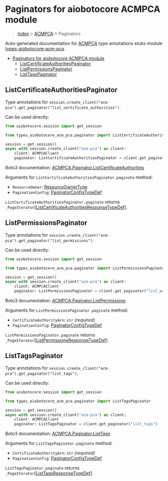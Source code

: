<a id="paginators-for-aiobotocore-acmpca-module"></a>

# Paginators for aiobotocore ACMPCA module

> [Index](..) > [ACMPCA](.) > Paginators

Auto-generated documentation for
[ACMPCA](https://boto3.amazonaws.com/v1/documentation/api/latest/reference/services/acm-pca.html#ACMPCA)
type annotations stubs module
[types-aiobotocore-acm-pca](https://pypi.org/project/types-aiobotocore-acm-pca/).

- [Paginators for aiobotocore ACMPCA module](#paginators-for-aiobotocore-acmpca-module)
  - [ListCertificateAuthoritiesPaginator](#listcertificateauthoritiespaginator)
  - [ListPermissionsPaginator](#listpermissionspaginator)
  - [ListTagsPaginator](#listtagspaginator)

<a id="listcertificateauthoritiespaginator"></a>

## ListCertificateAuthoritiesPaginator

Type annotations for
`session.create_client("acm-pca").get_paginator("list_certificate_authorities")`.

Can be used directly:

```python
from aiobotocore.session import get_session

from types_aiobotocore_acm_pca.paginator import ListCertificateAuthoritiesPaginator

session = get_session()
async with session.create_client("acm-pca") as client:
    client: ACMPCAClient
    paginator: ListCertificateAuthoritiesPaginator = client.get_paginator("list_certificate_authorities")
```

Boto3 documentation:
[ACMPCA.Paginator.ListCertificateAuthorities](https://boto3.amazonaws.com/v1/documentation/api/latest/reference/services/acm-pca.html#ACMPCA.Paginator.ListCertificateAuthorities)

Arguments for `ListCertificateAuthoritiesPaginator.paginate` method:

- `ResourceOwner`: [ResourceOwnerType](./literals.md#resourceownertype)
- `PaginationConfig`:
  [PaginatorConfigTypeDef](./type_defs.md#paginatorconfigtypedef)

`ListCertificateAuthoritiesPaginator.paginate` returns
`_PageIterator`\[[ListCertificateAuthoritiesResponseTypeDef](./type_defs.md#listcertificateauthoritiesresponsetypedef)\].

<a id="listpermissionspaginator"></a>

## ListPermissionsPaginator

Type annotations for
`session.create_client("acm-pca").get_paginator("list_permissions")`.

Can be used directly:

```python
from aiobotocore.session import get_session

from types_aiobotocore_acm_pca.paginator import ListPermissionsPaginator

session = get_session()
async with session.create_client("acm-pca") as client:
    client: ACMPCAClient
    paginator: ListPermissionsPaginator = client.get_paginator("list_permissions")
```

Boto3 documentation:
[ACMPCA.Paginator.ListPermissions](https://boto3.amazonaws.com/v1/documentation/api/latest/reference/services/acm-pca.html#ACMPCA.Paginator.ListPermissions)

Arguments for `ListPermissionsPaginator.paginate` method:

- `CertificateAuthorityArn`: `str` *(required)*
- `PaginationConfig`:
  [PaginatorConfigTypeDef](./type_defs.md#paginatorconfigtypedef)

`ListPermissionsPaginator.paginate` returns
`_PageIterator`\[[ListPermissionsResponseTypeDef](./type_defs.md#listpermissionsresponsetypedef)\].

<a id="listtagspaginator"></a>

## ListTagsPaginator

Type annotations for
`session.create_client("acm-pca").get_paginator("list_tags")`.

Can be used directly:

```python
from aiobotocore.session import get_session

from types_aiobotocore_acm_pca.paginator import ListTagsPaginator

session = get_session()
async with session.create_client("acm-pca") as client:
    client: ACMPCAClient
    paginator: ListTagsPaginator = client.get_paginator("list_tags")
```

Boto3 documentation:
[ACMPCA.Paginator.ListTags](https://boto3.amazonaws.com/v1/documentation/api/latest/reference/services/acm-pca.html#ACMPCA.Paginator.ListTags)

Arguments for `ListTagsPaginator.paginate` method:

- `CertificateAuthorityArn`: `str` *(required)*
- `PaginationConfig`:
  [PaginatorConfigTypeDef](./type_defs.md#paginatorconfigtypedef)

`ListTagsPaginator.paginate` returns
`_PageIterator`\[[ListTagsResponseTypeDef](./type_defs.md#listtagsresponsetypedef)\].
